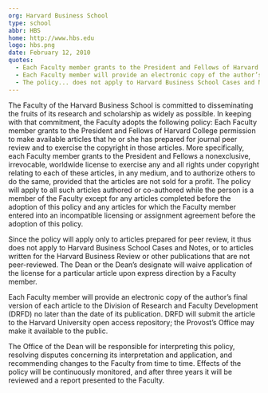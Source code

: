 ```yaml
---
org: Harvard Business School
type: school
abbr: HBS
home: http://www.hbs.edu
logo: hbs.png
date: February 12, 2010
quotes:
  - Each Faculty member grants to the President and Fellows of Harvard College permission to make available articles that he or she has prepared for journal peer review and to exercise the copyright in those articles.
  - Each Faculty member will provide an electronic copy of the author’s final version of each article to the Division of Research and Faculty Development (DRFD) no later than the date of its publication.
  - The policy... does not apply to Harvard Business School Cases and Notes, or to articles written for the Harvard Business Review or other publications that are not peer-reviewed.
---
```


The Faculty of the Harvard Business School is committed to disseminating the fruits of its research and scholarship as widely as possible. In keeping with that commitment, the Faculty adopts the following policy: Each Faculty member grants to the President and Fellows of Harvard College permission to make available articles that he or she has prepared for journal peer review and to exercise the copyright in those articles. More specifically, each Faculty member grants to the President and Fellows a nonexclusive, irrevocable, worldwide license to exercise any and all rights under copyright relating to each of these articles, in any medium, and to authorize others to do the same, provided that the articles are not sold for a profit. The policy will apply to all such articles authored or co-authored while the person is a member of the Faculty except for any articles completed before the adoption of this policy and any articles for which the Faculty member entered into an incompatible licensing or assignment agreement before the adoption of this policy.

Since the policy will apply only to articles prepared for peer review, it thus does not apply to Harvard Business School Cases and Notes, or to articles written for the Harvard Business Review or other publications that are not peer-reviewed. The Dean or the Dean’s designate will waive application of the license for a particular article upon express direction by a Faculty member.

Each Faculty member will provide an electronic copy of the author’s final version of each article to the Division of Research and Faculty Development (DRFD) no later than the date of its publication. DRFD will submit the article to the Harvard University open access repository; the Provost’s Office may make it available to the public.

The Office of the Dean will be responsible for interpreting this policy, resolving disputes concerning its interpretation and application, and recommending changes to the Faculty from time to time. Effects of the policy will be continuously monitored, and after three years it will be reviewed and a report presented to the Faculty.

